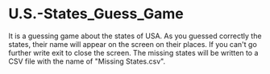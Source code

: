 # U.S.-States_Guess_Game

It is a guessing game about the states of USA. As you guessed correctly the states, their name will appear on the screen on their places.
If you can't go further write exit to close the screen. The missing states will be written to a CSV file with the name of "Missing States.csv".

